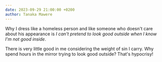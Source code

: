 ```yaml
---
date: 2023-09-29 21:00:00 +0200
author: Tanaka Mawere
---
```


Why I dress like a homeless person and like someone who doesn't care about his appearance is _I can't pretend to look good outside when I know I'm not good inside_.

There is very little good in me considering the weight of sin I carry. Why spend hours in the mirror trying to look good outside? That's hypocrisy!